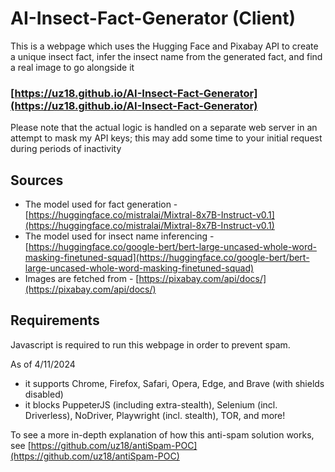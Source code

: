 # AI-Insect-Fact-Generator (Client)
This is a webpage which uses the Hugging Face and Pixabay API to create a unique insect fact, infer the insect name from the generated fact, and find a real image to go alongside it

### [https://uz18.github.io/AI-Insect-Fact-Generator](https://uz18.github.io/AI-Insect-Fact-Generator)

Please note that the actual logic is handled on a separate web server in an attempt to mask my API keys; this may add some time to your initial request during periods of inactivity

## Sources
- The model used for fact generation - [https://huggingface.co/mistralai/Mixtral-8x7B-Instruct-v0.1](https://huggingface.co/mistralai/Mixtral-8x7B-Instruct-v0.1)
- The model used for insect name inferencing - [https://huggingface.co/google-bert/bert-large-uncased-whole-word-masking-finetuned-squad](https://huggingface.co/google-bert/bert-large-uncased-whole-word-masking-finetuned-squad)
- Images are fetched from - [https://pixabay.com/api/docs/](https://pixabay.com/api/docs/) 

## Requirements
Javascript is required to run this webpage in order to prevent spam.

As of 4/11/2024
- it supports Chrome, Firefox, Safari, Opera, Edge, and Brave (with shields disabled)
- it blocks PuppeterJS (including extra-stealth), Selenium (incl. Driverless), NoDriver, Playwright (incl. stealth), TOR, and more!

To see a more in-depth explanation of how this anti-spam solution works, see [https://github.com/uz18/antiSpam-POC](https://github.com/uz18/antiSpam-POC)
